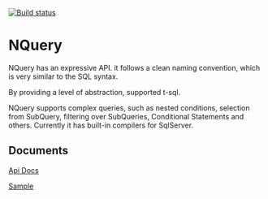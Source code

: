 [![Build status](https://ci.appveyor.com/api/projects/status/ioub2tjn0qusdfum?svg=true)](https://ci.appveyor.com/project/saeb-panahifar/nquery)

# NQuery

NQuery has an expressive API. it follows a clean naming convention, which is very similar to the SQL syntax.

By providing a level of abstraction, supported t-sql.

NQuery supports complex queries, such as nested conditions, selection from SubQuery, filtering over SubQueries, Conditional Statements and others. Currently it has built-in compilers for SqlServer.


## Documents
[Api Docs](https://github.com/saeb-panahifar/NQuery/wiki/Api-Docs)

[Sample](https://github.com/saeb-panahifar/NQuery/wiki/Sample)
